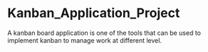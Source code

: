 # Kanban_Application_Project
A kanban board application is one of the tools that can be used to implement kanban to manage work at different level.
